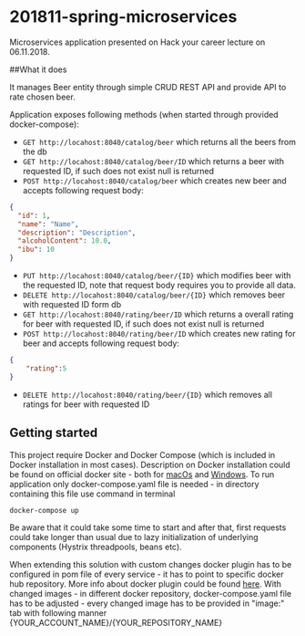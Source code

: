 # 201811-spring-microservices

Microservices application presented on Hack your career lecture on 06.11.2018.

##What it does

It manages Beer entity through simple CRUD REST API and provide API to rate chosen beer.


Application exposes following methods (when started through provided docker-compose):
 * `GET http://locahost:8040/catalog/beer` which returns all the beers from the db
 * `GET http://locahost:8040/catalog/beer/ID` which returns a beer with requested ID, if such does not exist null is returned
 * `POST http://locahost:8040/catalog/beer` which creates new beer and accepts following request body:
```json
{
  "id": 1,
  "name": "Name",
  "description": "Description",
  "alcoholContent": 10.0,
  "ibu": 10
}
```
* `PUT http://locahost:8040/catalog/beer/{ID}` which modifies beer with the requested ID, note that request body requires you to provide all data.
* `DELETE http://locahost:8040/catalog/beer/{ID}` which removes beer with requested ID form db 
 * `GET http://locahost:8040/rating/beer/ID` which returns a overall rating for beer with requested ID, if such does not exist null is returned
 * `POST http://locahost:8040/rating/beer/ID` which creates new rating for beer and accepts following request body:
```json
{
	"rating":5
}
```
* `DELETE http://locahost:8040/rating/beer/{ID}` which removes all ratings for beer with requested ID

## Getting started
This project require Docker and Docker Compose (which is included in Docker installation in most cases). Description on Docker installation could be found on official docker site - both for [macOs](https://docs.docker.com/docker-for-mac/install/) and [Windows](https://docs.docker.com/docker-for-windows/install/). To run application only docker-compose.yaml file is needed - in directory containing this file use command in terminal
```
docker-compose up
```

Be aware that it could take some time to start and after that, first requests could take longer than usual due to lazy initialization of underlying components (Hystrix threadpools, beans etc).

When extending this solution with custom changes docker plugin has to be configured in pom file of every service - it has to point to specific docker hub repository. More info about docker plugin could be found [here](https://github.com/fabric8io/docker-maven-plugin). With changed images - in different docker repository, docker-compose.yaml file has to be adjusted -  every changed image has to be provided in "image:" tab with following manner {YOUR_ACCOUNT_NAME}/{YOUR_REPOSITORY_NAME}
